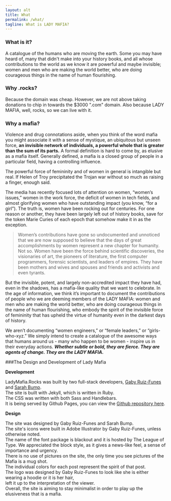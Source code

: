 ```yaml
---
layout: alt
title: What
permalink: /what/
tagline: What is LADY MAFIA?
---
```


### What is it?
A catalogue of the humans who are moving the earth. Some you may have heard of, many that didn't make into your history books, and all whose contributions to the world as we know it are powerful and maybe invisible; women and men who are making the world better, who are doing courageous things in the name of human flourishing.

### Why .rocks?
Because the domain was cheap. However, we are not above taking donations to chip in towards the $3000 ".com" domain. Also because LADY MAFIA, well, rocks, so we can live with it.

### Why a mafia?
Violence and drug connotations aside, when you think of the word mafia you might associate it with a sense of mystique, an ubiquitous but unseen force, **an invisible network of individuals, a powerful whole that is greater than the sum of its parts.** A formal definition is hard to come by, as elusive as a mafia itself. Generally defined, a mafia is a closed group of people in a particular field, having a controlling influence.

The powerful force of femininity and of women in general is intangible but real. If Helen of Troy precipitated the Trojan war without so much as raising a finger, enough said.

The media has recently focused lots of attention on women, “women’s issues,” women in the work force, the deficit of women in tech fields, and almost glorifying women who have outstanding impact (you know, “for a girl”). The truth is, women have been rocking out for centuries. For one reason or another, they have been largely left out of history books, save for the token Marie Curies of each epoch that somehow make it in as the exception.

> Women’s contributions have gone so undocumented and unnoticed that we are now supposed to believe that the days of great accomplishments by women represent a new chapter for humanity. Not so. Women have been the force behind scientific discoveries, the visionaries of art, the pioneers of literature, the first computer programmers, forensic scientists, and leaders of empires. They have been mothers and wives and spouses and friends and activists and even tyrants.

But the invisible, potent, and largely non-accredited impact they have had, even in the shadows, has a mafia-like quality that we want to celebrate. In the age of information, we think it’s important to document the contributions of people who we are deeming members of the LADY MAFIA: women and men who are making the world better, who are doing courageous things in the name of human flourishing, who embody the spirit of the invisible force of femininity that has upheld the virtue of humanity even in the darkest days of history.

We aren’t documenting “women engineers,” or “female leaders,” or “girls-who-xyz.” We simply intend to create a catalogue of the awesome ways that humans around us - many who happen to be women - inspire us in their everyday actions. **_Whether subtle or bold, they are fierce. They are agents of change. They are the LADY MAFIA._**


###The Design and Development of Lady Mafia

**Development**

LadyMafia.Rocks was built by two full-stack developers, <a href="http://www.mightygaby.com/" target="_blank"> Gaby Ruiz-Funes</a> and <a href="http://www.sarahbump.com/" target="_blank" > Sarah Bump</a>. <br>
The site is built with Jekyll, which is written in Ruby. <br>
The CSS was written with both Sass and Handlebars. <br>
It is being served by Github Pages, you can view the <a href="https://github.com/SarahBump/LADYMAFIA" target="_blank" > Github repository here</a>.


**Design**

The site was designed by Gaby Ruiz-Funes and Sarah Bump.<br>
The site's icons were built in Adobe Illustrator by Gaby Ruiz-Funes, unless otherwise noted.<br>
The name of the font package is blackout and it is hosted by The League of Type. We appreciated the block style, as it gives a news-like feel, a sense of importance and urgency.<br>
There is no use of pictures on the site, the only time you see pictures of the Mafia is a mug shot.<br>
The individual colors for each post represent the spirit of that post.<br>
The logo was designed by Gaby Ruiz-Funes to look like she is either wearing a hoodie or it is her hair,<br> left it up to the interpretation of the viewer.<br>
Overall, the site is aiming to stay minimalist in order to play up the elusiveness that is a mafia.
